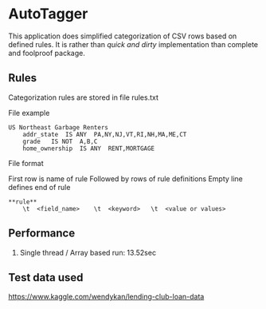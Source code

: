 # AutoTagger
This application does simplified categorization of CSV rows based on defined rules.
It is rather than *quick and dirty* implementation than complete and foolproof package. 

## Rules
Categorization rules are stored in file rules.txt

File example
```
US Northeast Garbage Renters
	addr_state	IS ANY	PA,NY,NJ,VT,RI,NH,MA,ME,CT
	grade	IS NOT	A,B,C
	home_ownership	IS ANY	RENT,MORTGAGE
```

File format

First row is name of rule
Followed by rows of rule definitions
Empty line defines end of rule

```
**rule**
	\t	<field_name>	\t	<keyword>	\t	<value or values>

```

## Performance

1. Single thread / Array based run: 13.52sec



## Test data used
https://www.kaggle.com/wendykan/lending-club-loan-data
